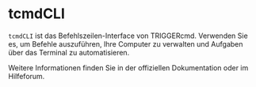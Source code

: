 # tcmdCLI

`tcmdCLI` ist das Befehlszeilen-Interface von TRIGGERcmd. Verwenden Sie es, um Befehle auszuführen, Ihre Computer zu verwalten und Aufgaben über das Terminal zu automatisieren.

Weitere Informationen finden Sie in der offiziellen Dokumentation oder im Hilfeforum.
